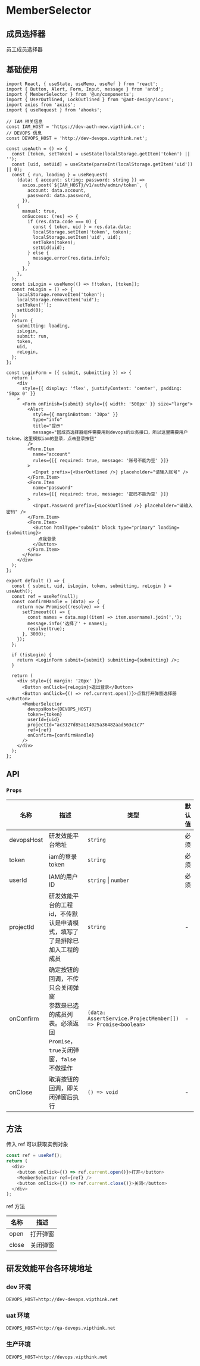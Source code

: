 # MemberSelector

## 成员选择器

员工成员选择器

## 基础使用

```tsx
import React, { useState, useMemo, useRef } from 'react';
import { Button, Alert, Form, Input, message } from 'antd';
import { MemberSelector } from '@un/components';
import { UserOutlined, LockOutlined } from '@ant-design/icons';
import axios from 'axios';
import { useRequest } from 'ahooks';

// IAM 相关信息
const IAM_HOST = 'https://dev-auth-new.vipthink.cn';
// DEVOPS 信息
const DEVOPS_HOST = 'http://dev-devops.vipthink.net';

const useAuth = () => {
  const [token, setToken] = useState(localStorage.getItem('token') || '');
  const [uid, setUid] = useState(parseInt(localStorage.getItem('uid')) || 0);
  const { run, loading } = useRequest(
    (data: { account: string; password: string }) =>
      axios.post(`${IAM_HOST}/v1/auth/admin/token`, {
        account: data.account,
        password: data.password,
      }),
    {
      manual: true,
      onSuccess: (res) => {
        if (res.data.code === 0) {
          const { token, uid } = res.data.data;
          localStorage.setItem('token', token);
          localStorage.setItem('uid', uid);
          setToken(token);
          setUid(uid);
        } else {
          message.error(res.data.info);
        }
      },
    },
  );
  const isLogin = useMemo(() => !!token, [token]);
  const reLogin = () => {
    localStorage.removeItem('token');
    localStorage.removeItem('uid');
    setToken('');
    setUid(0);
  };
  return {
    submitting: loading,
    isLogin,
    submit: run,
    token,
    uid,
    reLogin,
  };
};

const LoginForm = ({ submit, submitting }) => {
  return (
    <div
      style={{ display: 'flex', justifyContent: 'center', padding: '50px 0' }}
    >
      <Form onFinish={submit} style={{ width: '500px' }} size="large">
        <Alert
          style={{ marginBottom: '30px' }}
          type="info"
          title="提示"
          message="因成员选择器组件需要用到devops的业务接口，所以这里需要用户tokne，这里模拟iam的登录，点击登录按钮"
        />
        <Form.Item
          name="account"
          rules={[{ required: true, message: '账号不能为空' }]}
        >
          <Input prefix={<UserOutlined />} placeholder="请输入账号" />
        </Form.Item>
        <Form.Item
          name="password"
          rules={[{ required: true, message: '密码不能为空' }]}
        >
          <Input.Password prefix={<LockOutlined />} placeholder="请输入密码" />
        </Form.Item>
        <Form.Item>
          <Button htmlType="submit" block type="primary" loading={submitting}>
            点我登录
          </Button>
        </Form.Item>
      </Form>
    </div>
  );
};

export default () => {
  const { submit, uid, isLogin, token, submitting, reLogin } = useAuth();
  const ref = useRef(null);
  const confirmHandle = (data) => {
    return new Promise((resolve) => {
      setTimeout(() => {
        const names = data.map((item) => item.username).join(',');
        message.info('选择了' + names);
        resolve(true);
      }, 3000);
    });
  };

  if (!isLogin) {
    return <LoginForm submit={submit} submitting={submitting} />;
  }

  return (
    <div style={{ margin: '20px' }}>
      <Button onClick={reLogin}>退出登录</Button>
      <Button onClick={() => ref.current.open()}>点我打开弹窗选择器</Button>
      <MemberSelector
        devopsHost={DEVOPS_HOST}
        token={token}
        userId={uid}
        projectId="ac3127d85a114025a36482aad563c1c7"
        ref={ref}
        onConfirm={confirmHandle}
      />
    </div>
  );
};
```

## API

### `Props`

<table>
  <thead>
    <tr>
      <th width="100">名称</th>
      <th width="600">描述</th>
      <th >类型</th>
      <th>默认值</th>
    </tr>
  </thead>
  <tbody>
    <tr>
      <td>devopsHost</td>
      <td>研发效能平台地址</td>
      <td><code>string</code></td>
      <td>必须</td>
    </tr>
      <tr>
      <td>token</td>
      <td>iam的登录token</td>
      <td><code>string</code></td>
      <td>必须</td>
    </tr>
    <tr>
      <td>userId</td>
      <td>IAM的用户ID</td>
      <td><code>string</code> | <code>number</code></td>
      <td>必须</td>
    </tr>
    <tr>
      <td>projectId</td>
      <td>研发效能平台的工程id，不传默认是申请模式，填写了了是排除已加入工程的成员</td>
      <td><code>string</code></td>
      <td>-</td>
    </tr>
    <tr>
      <td>onConfirm</td>
      <td>
      <div>确定按钮的回调，不传只会关闭弹窗</div>
        <div>参数是已选的成员列表。必须返回<code>Promise</code>，<code>true</code>关闭弹窗，<code>false</code>不做操作</div></td>
      <td><code>(data: AssertService.ProjectMember[]) => Promise&lt;boolean&gt;</code></td>
      <td>
        -
      </td>
    </tr>
    <tr>
      <td>onClose</td>
      <td>取消按钮的回调，即关闭弹窗后执行</td>
      <td><code>() => void</code></td>
      <td>-</td>
    </tr>
  </tbody>
</table>

## 方法

传入 ref 可以获取实例对象

```ts
const ref = useRef();
return (
  <div>
    <button onClick={() => ref.current.open()}>打开</button>
    <MemberSelector ref={ref} />
    <button onClick={() => ref.current.close()}>关闭</button>
  </div>
);
```

ref 方法

<table>
  <thead>
    <tr>
      <th>名称</th>
      <th>描述</th>
    </tr>
  </thead>
  <tbody>
    <tr>
      <td>open</td>
      <td>打开弹窗</td>
    </tr>
    <tr>
      <td>close</td>
      <td>关闭弹窗</td>
    </tr>
  </tbody>
</table>

## 研发效能平台各环境地址

### dev 环境

```shell
DEVOPS_HOST=http://dev-devops.vipthink.net
```

### uat 环境

```shell
DEVOPS_HOST=http://qa-devops.vipthink.net
```

### 生产环境

```shell
DEVOPS_HOST=http://devops.vipthink.net
```
